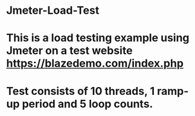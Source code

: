 # Jmeter-Load-Test

# This is a load testing example using Jmeter on a test website https://blazedemo.com/index.php

# Test consists of 10 threads, 1 ramp-up period and 5 loop counts.
